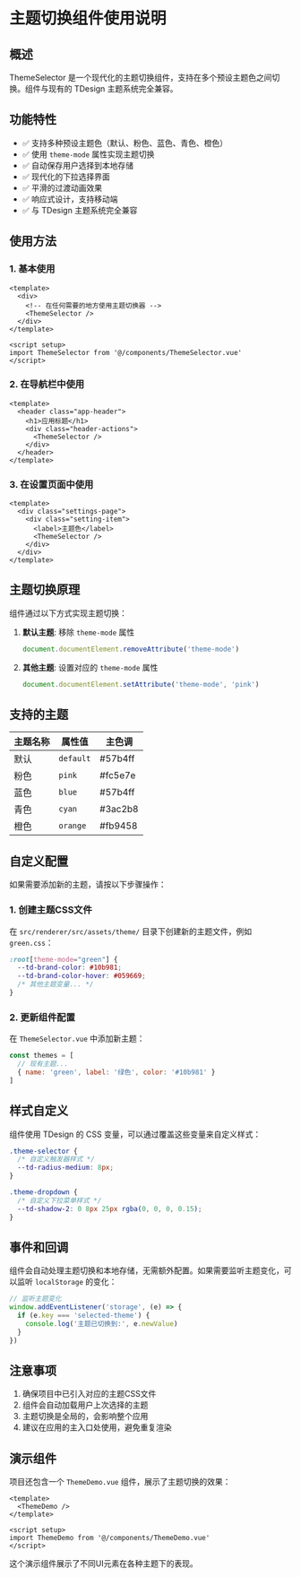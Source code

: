 # 主题切换组件使用说明

## 概述

ThemeSelector 是一个现代化的主题切换组件，支持在多个预设主题色之间切换。组件与现有的 TDesign 主题系统完全兼容。

## 功能特性

- ✅ 支持多种预设主题色（默认、粉色、蓝色、青色、橙色）
- ✅ 使用 `theme-mode` 属性实现主题切换
- ✅ 自动保存用户选择到本地存储
- ✅ 现代化的下拉选择界面
- ✅ 平滑的过渡动画效果
- ✅ 响应式设计，支持移动端
- ✅ 与 TDesign 主题系统完全兼容

## 使用方法

### 1. 基本使用

```vue
<template>
  <div>
    <!-- 在任何需要的地方使用主题切换器 -->
    <ThemeSelector />
  </div>
</template>

<script setup>
import ThemeSelector from '@/components/ThemeSelector.vue'
</script>
```

### 2. 在导航栏中使用

```vue
<template>
  <header class="app-header">
    <h1>应用标题</h1>
    <div class="header-actions">
      <ThemeSelector />
    </div>
  </header>
</template>
```

### 3. 在设置页面中使用

```vue
<template>
  <div class="settings-page">
    <div class="setting-item">
      <label>主题色</label>
      <ThemeSelector />
    </div>
  </div>
</template>
```

## 主题切换原理

组件通过以下方式实现主题切换：

1. **默认主题**: 移除 `theme-mode` 属性
   ```javascript
   document.documentElement.removeAttribute('theme-mode')
   ```

2. **其他主题**: 设置对应的 `theme-mode` 属性
   ```javascript
   document.documentElement.setAttribute('theme-mode', 'pink')
   ```

## 支持的主题

| 主题名称 | 属性值 | 主色调 |
|---------|--------|--------|
| 默认 | `default` | #57b4ff |
| 粉色 | `pink` | #fc5e7e |
| 蓝色 | `blue` | #57b4ff |
| 青色 | `cyan` | #3ac2b8 |
| 橙色 | `orange` | #fb9458 |

## 自定义配置

如果需要添加新的主题，请按以下步骤操作：

### 1. 创建主题CSS文件

在 `src/renderer/src/assets/theme/` 目录下创建新的主题文件，例如 `green.css`：

```css
:root[theme-mode="green"] {
  --td-brand-color: #10b981;
  --td-brand-color-hover: #059669;
  /* 其他主题变量... */
}
```

### 2. 更新组件配置

在 `ThemeSelector.vue` 中添加新主题：

```javascript
const themes = [
  // 现有主题...
  { name: 'green', label: '绿色', color: '#10b981' }
]
```

## 样式自定义

组件使用 TDesign 的 CSS 变量，可以通过覆盖这些变量来自定义样式：

```css
.theme-selector {
  /* 自定义触发器样式 */
  --td-radius-medium: 8px;
}

.theme-dropdown {
  /* 自定义下拉菜单样式 */
  --td-shadow-2: 0 8px 25px rgba(0, 0, 0, 0.15);
}
```

## 事件和回调

组件会自动处理主题切换和本地存储，无需额外配置。如果需要监听主题变化，可以监听 `localStorage` 的变化：

```javascript
// 监听主题变化
window.addEventListener('storage', (e) => {
  if (e.key === 'selected-theme') {
    console.log('主题已切换到:', e.newValue)
  }
})
```

## 注意事项

1. 确保项目中已引入对应的主题CSS文件
2. 组件会自动加载用户上次选择的主题
3. 主题切换是全局的，会影响整个应用
4. 建议在应用的主入口处使用，避免重复渲染

## 演示组件

项目还包含一个 `ThemeDemo.vue` 组件，展示了主题切换的效果：

```vue
<template>
  <ThemeDemo />
</template>

<script setup>
import ThemeDemo from '@/components/ThemeDemo.vue'
</script>
```

这个演示组件展示了不同UI元素在各种主题下的表现。